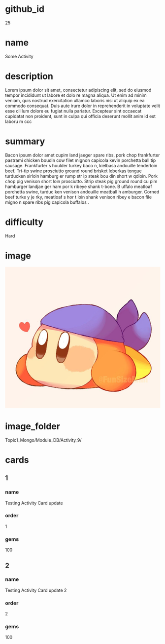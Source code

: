 # github_id
25

# name
Some Activity

# description
Lorem ipsum dolor sit amet, consectetur adipiscing elit, sed do eiusmod tempor incididunt ut labore et dolo  re magna aliqua. Ut enim ad minim veniam, quis nostrud exercitation ullamco laboris nisi ut aliquip ex ea commodo consequat. Duis aute irure dolor in reprehenderit in voluptate velit esse cil lum dolore eu fugiat nulla pariatur. Excepteur sint occaecat cupidatat non proident, sunt in culpa qui officia deserunt mollit anim id est laboru  m ccc
  
# summary
Bacon ipsum dolor amet cupim land jaeger spare ribs, pork chop frankfurter pastrami chicken boudin cow filet mignon capicola kevin porchetta ball tip sausage. Frankfurter s houlder turkey baco  n, kielbasa andouille tenderloin beef. Tri-tip swine prosciutto ground round brisket leberkas tongue turducken  sirloin hamburg er rump  str    ip steak bou   din short w qdloin. Pork chop pig venison short loin prosciutto. Strip steak pig ground round cu pim hamburger landjae  ger ham por k ribeye  shank t-bone. B uffalo meatloaf porchetta  swine, turduc   ken venison andouille meatball h amburger. Corned beef turke  y je rky, meatloaf    s hor t loin shank venison ribey e bacon file  migno n spare ribs pig capicola buffalos .        

# difficulty
Hard

# image
<img src="images/bandanna.jpg">

# image_folder
Topic1_Mongo/Module_DB/Activity_9/

# cards
 
## 1

### name
Testing Activity Card update

### order
1 

### gems
100

## 2

### name
Testing Activity Card update 2

### order
2

### gems
100